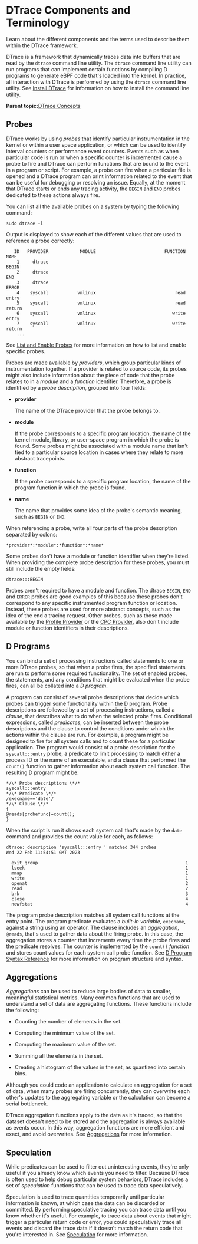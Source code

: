 
# DTrace Components and Terminology <a id="concept_terms">

Learn about the different components and the terms used to describe them within the DTrace framework.

DTrace is a framework that dynamically traces data into buffers that are read by the `dtrace` command line utility. The `dtrace` command line utility can run programs that can implement certain functions by compiling D programs to generate eBPF code that's loaded into the kernel. In practice, all interaction with DTrace is performed by using the `dtrace` command line utility. See [Install DTrace](../how-to/dtrace-howto-install-dtrace.md) for information on how to install the command line utility.

**Parent topic:**[DTrace Concepts](../explanation/dtrace-concepts.md)

## Probes <a id="concept_terms_probes">

DTrace works by using *probes* that identify particular instrumentation in the kernel or within a user space application, or which can be used to identify interval counters or performance event counters. Events such as when particular code is run or when a specific counter is incremented cause a probe to fire and DTrace can perform functions that are bound to the event in a program or script. For example, a probe can fire when a particular file is opened and a DTrace program can print information related to the event that can be useful for debugging or resolving an issue. Equally, at the moment that DTrace starts or ends any tracing activity, the `BEGIN` and `END` probes dedicated to these actions always fire.

You can list all the available probes on a system by typing the following command:

```
sudo dtrace -l
```

Output is displayed to show each of the different values that are used to reference a probe correctly:

```
   ID   PROVIDER            MODULE                          FUNCTION NAME
    1     dtrace                                                     BEGIN
    2     dtrace                                                     END
    3     dtrace                                                     ERROR
    4    syscall           vmlinux                              read entry
    5    syscall           vmlinux                              read return
    6    syscall           vmlinux                             write entry
    7    syscall           vmlinux                             write return
    ...
```

See [List and Enable Probes](../how-to/dtrace-howto-list-and-enable-probes.md) for more information on how to list and enable specific probes.

Probes are made available by *providers*, which group particular kinds of instrumentation together. If a provider is related to source code, its probes might also include information about the piece of code that the probe relates to in a *module* and a *function* identifier. Therefore, a probe is identified by a *probe description*, grouped into four fields:

-   **provider**

    The name of the DTrace provider that the probe belongs to.

-   **module**

    If the probe corresponds to a specific program location, the name of the kernel module, library, or user-space program in which the probe is found. Some probes might be associated with a module name that isn't tied to a particular source location in cases where they relate to more abstract tracepoints.

-   **function**

    If the probe corresponds to a specific program location, the name of the program function in which the probe is found.

-   **name**

    The name that provides some idea of the probe's semantic meaning, such as `BEGIN` or `END`.


When referencing a probe, write all four parts of the probe description separated by colons:

```
*provider*:*module*:*function*:*name*
```

Some probes don't have a module or function identifier when they're listed. When providing the complete probe description for these probes, you must still include the empty fields:

```
dtrace:::BEGIN
```

Probes aren't required to have a module and function. The dtrace `BEGIN`, `END` and `ERROR` probes are good examples of this because these probes don't correspond to any specific instrumented program function or location. Instead, these probes are used for more abstract concepts, such as the idea of the end a tracing request. Other probes, such as those made available by the [Profile Provider](../reference/dtrace_providers_profile.md) or the [CPC Provider](../reference/dtrace_providers_cpc.md), also don't include module or function identifiers in their descriptions.

## D Programs <a id="concept_terms_programs">

You can bind a set of processing instructions called statements to one or more DTrace probes, so that when a probe fires, the specified statements are run to perform some required functionality. The set of enabled probes, the statements, and any conditions that might be evaluated when the probe fires, can all be collated into a *D program*.

A program can consist of several probe descriptions that decide which probes can trigger some functionality within the D program. Probe descriptions are followed by a set of processing instructions, called a *clause*, that describes what to do when the selected probe fires. Conditional expressions, called *predicates*, can be inserted between the probe descriptions and the clause to control the conditions under which the actions within the clause are run. For example, a program might be designed to fire for all system calls and to count these for a particular application. The program would consist of a probe description for the `syscall:::entry` probe, a predicate to limit processing to match either a process ID or the name of an executable, and a clause that performed the `count()` function to gather information about each system call function. The resulting D program might be:

```
*/\* Probe descriptions \*/*
syscall:::entry
*/\* Predicate \*/*
/execname=='date'/
*/\* Clause \*/*
{
@reads[probefunc]=count();
}
```

When the script is run it shows each system call that's made by the `date` command and provides the count value for each, as follows:

```
dtrace: description 'syscall:::entry ' matched 344 probes
Wed 22 Feb 11:54:51 GMT 2023

  exit_group                                                        1
  lseek                                                             1
  mmap                                                              1
  write                                                             1
  openat                                                            2
  read                                                              2
  brk                                                               3
  close                                                             4
  newfstat                                                          4
```

The program probe description matches all system call functions at the entry point. The program predicate evaluates a *built-in variable*, `execname`, against a string using an operator. The clause includes an *aggregation*, `@reads`, that's used to gather data about the firing probe. In this case, the aggregation stores a counter that increments every time the probe fires and the predicate resolves. The counter is implemented by the `count()` *function* and stores count values for each system call probe function. See [D Program Syntax Reference](../reference/d_program_syntax_reference.md) for more information on program structure and syntax.

## Aggregations <a id="concept_terms_aggregations">

*Aggregations* can be used to reduce large bodies of data to smaller, meaningful statistical metrics. Many common functions that are used to understand a set of data are aggregating functions. These functions include the following:

-   Counting the number of elements in the set.

-   Computing the minimum value of the set.

-   Computing the maximum value of the set.

-   Summing all the elements in the set.

-   Creating a histogram of the values in the set, as quantized into certain bins.


Although you could code an application to calculate an aggregation for a set of data, when many probes are firing concurrently, they can overwrite each other's updates to the aggregating variable or the calculation can become a serial bottleneck.

DTrace aggregation functions apply to the data as it's traced, so that the dataset doesn't need to be stored and the aggregation is always available as events occur. In this way, aggregation functions are more efficient and exact, and avoid overwrites. See [Aggregations](../reference/aggregation.md) for more information.

## Speculation <a id="concept_terms_speculation">

While predicates can be used to filter out uninteresting events, they're only useful if you already know which events you need to filter. Because DTrace is often used to help debug particular system behaviors, DTrace includes a set of *speculation* functions that can be used to trace data speculatively.

Speculation is used to trace quantities temporarily until particular information is known, at which case the data can be discarded or committed. By performing speculative tracing you can trace data until you know whether it's useful. For example, to trace data about events that might trigger a particular return code or error, you could speculatively trace all events and discard the trace data if it doesn't match the return code that you're interested in. See [Speculation](../reference/dtrace-ref-speculation.md) for more information.


